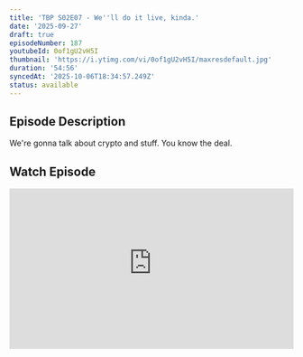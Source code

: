 ```yaml
---
title: 'TBP S02E07 - We''ll do it live, kinda.'
date: '2025-09-27'
draft: true
episodeNumber: 187
youtubeId: 0of1gU2vH5I
thumbnail: 'https://i.ytimg.com/vi/0of1gU2vH5I/maxresdefault.jpg'
duration: '54:56'
syncedAt: '2025-10-06T18:34:57.249Z'
status: available
---
```

## Episode Description

We're gonna talk about crypto and stuff. You know the deal.

## Watch Episode

<div style="position: relative; padding-bottom: 56.25%; height: 0; overflow: hidden;">
  <iframe
    src="https://www.youtube-nocookie.com/embed/0of1gU2vH5I"
    style="position: absolute; top: 0; left: 0; width: 100%; height: 100%;"
    frameborder="0"
    allow="accelerometer; autoplay; clipboard-write; encrypted-media; gyroscope; picture-in-picture"
    allowfullscreen
  ></iframe>
</div>

